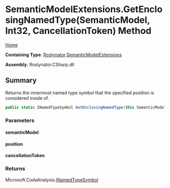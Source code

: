 <a name="_Top"></a>

# SemanticModelExtensions\.GetEnclosingNamedType\(SemanticModel, Int32, CancellationToken\) Method

[Home](../../../README.md#_Top)

**Containing Type**: [Roslynator](../../README.md#_Top)\.[SemanticModelExtensions](../README.md#_Top)

**Assembly**: Roslynator\.CSharp\.dll

## Summary

Returns the innermost named type symbol that the specified position is considered inside of\.

```csharp
public static INamedTypeSymbol GetEnclosingNamedType(this SemanticModel semanticModel, int position, CancellationToken cancellationToken = default(CancellationToken))
```

### Parameters

#### semanticModel

#### position

#### cancellationToken

### Returns

Microsoft\.CodeAnalysis\.[INamedTypeSymbol](https://docs.microsoft.com/en-us/dotnet/api/microsoft.codeanalysis.inamedtypesymbol)

